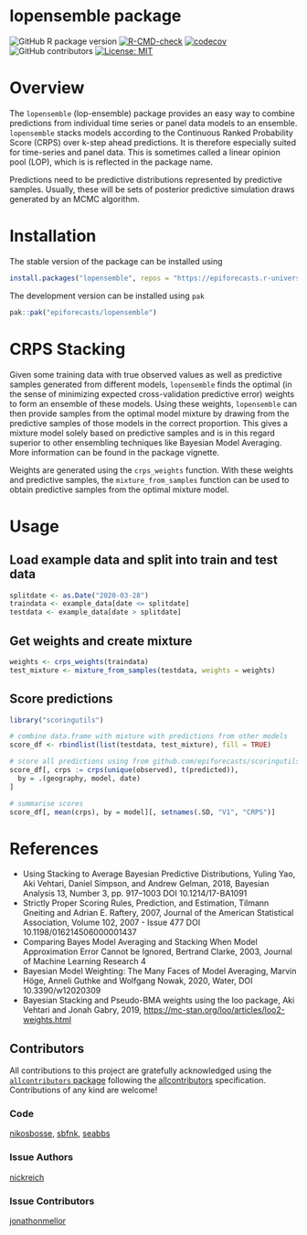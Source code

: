 lopensemble package
================

<!-- badges: start -->

![GitHub R package
version](https://img.shields.io/github/r-package/v/epiforecasts/lopensemble)
[![R-CMD-check](https://github.com/epiforecasts/lopensemble/actions/workflows/R-CMD-check.yaml/badge.svg)](https://github.com/epiforecasts/lopensemble/actions/workflows/R-CMD-check.yaml)
[![codecov](https://codecov.io/github/epiforecasts/lopensemble/branch/main/graph/badge.svg?token=rYeyG3kFIa)](https://codecov.io/github/epiforecasts/lopensemble)
![GitHub
contributors](https://img.shields.io/github/contributors/epiforecasts/lopensemble)
[![License:
MIT](https://img.shields.io/badge/License-MIT-yellow.svg)](https://opensource.org/licenses/MIT)
<!-- badges: end -->

# Overview

The `lopensemble` (lop-ensemble) package provides an easy way to combine
predictions from individual time series or panel data models to an
ensemble. `lopensemble` stacks models according to the Continuous Ranked
Probability Score (CRPS) over k-step ahead predictions. It is therefore
especially suited for time-series and panel data. This is sometimes
called a linear opinion pool (LOP), which is is reflected in the package
name.

Predictions need to be predictive distributions represented by
predictive samples. Usually, these will be sets of posterior predictive
simulation draws generated by an MCMC algorithm.

# Installation

The stable version of the package can be installed using

``` r
install.packages("lopensemble", repos = "https://epiforecasts.r-universe.dev/")
```

The development version can be installed using `pak`

``` r
pak::pak("epiforecasts/lopensemble")
```

# CRPS Stacking

Given some training data with true observed values as well as predictive
samples generated from different models, `lopensemble` finds the optimal
(in the sense of minimizing expected cross-validation predictive error)
weights to form an ensemble of these models. Using these weights,
`lopensemble` can then provide samples from the optimal model mixture by
drawing from the predictive samples of those models in the correct
proportion. This gives a mixture model solely based on predictive
samples and is in this regard superior to other ensembling techniques
like Bayesian Model Averaging. More information can be found in the
package vignette.

Weights are generated using the `crps_weights` function. With these
weights and predictive samples, the `mixture_from_samples` function can
be used to obtain predictive samples from the optimal mixture model.

# Usage

## Load example data and split into train and test data

``` r
splitdate <- as.Date("2020-03-28")
traindata <- example_data[date <= splitdate]
testdata <- example_data[date > splitdate]
```

## Get weights and create mixture

``` r
weights <- crps_weights(traindata)
test_mixture <- mixture_from_samples(testdata, weights = weights)
```

## Score predictions

``` r
library("scoringutils")

# combine data.frame with mixture with predictions from other models
score_df <- rbindlist(list(testdata, test_mixture), fill = TRUE)

# score all predictions using from github.com/epiforecasts/scoringutils
score_df[, crps := crps(unique(observed), t(predicted)),
  by = .(geography, model, date)
]

# summarise scores
score_df[, mean(crps), by = model][, setnames(.SD, "V1", "CRPS")]
```

# References

- Using Stacking to Average Bayesian Predictive Distributions, Yuling
  Yao, Aki Vehtari, Daniel Simpson, and Andrew Gelman, 2018, Bayesian
  Analysis 13, Number 3, pp. 917–1003 DOI 10.1214/17-BA1091
- Strictly Proper Scoring Rules, Prediction, and Estimation, Tilmann
  Gneiting and Adrian E. Raftery, 2007, Journal of the American
  Statistical Association, Volume 102, 2007 - Issue 477 DOI
  10.1198/016214506000001437
- Comparing Bayes Model Averaging and Stacking When Model Approximation
  Error Cannot be Ignored, Bertrand Clarke, 2003, Journal of Machine
  Learning Research 4
- Bayesian Model Weighting: The Many Faces of Model Averaging, Marvin
  Höge, Anneli Guthke and Wolfgang Nowak, 2020, Water, DOI
  10.3390/w12020309
- Bayesian Stacking and Pseudo-BMA weights using the loo package, Aki
  Vehtari and Jonah Gabry, 2019,
  <https://mc-stan.org/loo/articles/loo2-weights.html>

## Contributors

<!-- ALL-CONTRIBUTORS-LIST:START - Do not remove or modify this section -->

<!-- prettier-ignore-start -->

<!-- markdownlint-disable -->

All contributions to this project are gratefully acknowledged using the
[`allcontributors` package](https://github.com/ropensci/allcontributors)
following the [allcontributors](https://allcontributors.org)
specification. Contributions of any kind are welcome!

### Code

<a href="https://github.com/epiforecasts/lopensemble/commits?author=nikosbosse">nikosbosse</a>,
<a href="https://github.com/epiforecasts/lopensemble/commits?author=sbfnk">sbfnk</a>,
<a href="https://github.com/epiforecasts/lopensemble/commits?author=seabbs">seabbs</a>

### Issue Authors

<a href="https://github.com/epiforecasts/lopensemble/issues?q=is%3Aissue+author%3Anickreich">nickreich</a>

### Issue Contributors

<a href="https://github.com/epiforecasts/lopensemble/issues?q=is%3Aissue+commenter%3Ajonathonmellor">jonathonmellor</a>

<!-- markdownlint-enable -->

<!-- prettier-ignore-end -->

<!-- ALL-CONTRIBUTORS-LIST:END -->
